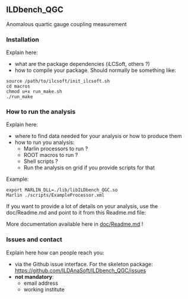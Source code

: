 
## ILDbench_QGC

Anomalous quartic gauge coupling measurement

### Installation

Explain here:

- what are the package dependencies (iLCSoft, others ?)
- how to compile your package. Should normally be something like:

```shell
source /path/to/ilcsoft/init_ilcsoft.sh
cd macros
chmod u+x run_make.sh
./run_make
```

### How to run the analysis

Explain here:

- where to find data needed for your analysis or how to produce them
- how to run you analysis: 
   - Marlin processors to run ?
   - ROOT macros to run ?
   - Shell scripts ?
   - Run the analysis on grid if you provide scripts for that

Example:

```shell
export MARLIN_DLL=./lib/libILDbench_QGC.so
Marlin ./scripts/ExampleProcessor.xml
```

If you want to provide a lot of details on your analysis, use the doc/Readme.md and point to it from this Readme.md file:

More documentation available here in [doc/Readme.md](doc/Readme.md) !

### Issues and contact

Explain here how can people reach you:

- via the Github issue interface. For the skeleton package: https://github.com/ILDAnaSoft/ILDbench_QGC/issues
- **not mandatory**:
    - email address
    - working institute


